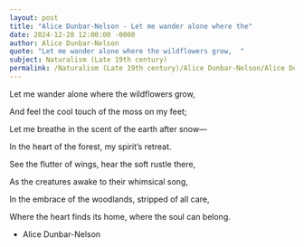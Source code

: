 ```yaml
---
layout: post
title: "Alice Dunbar-Nelson - Let me wander alone where the"
date: 2024-12-28 12:00:00 -0000
author: Alice Dunbar-Nelson
quote: "Let me wander alone where the wildflowers grow,  "
subject: Naturalism (Late 19th century)
permalink: /Naturalism (Late 19th century)/Alice Dunbar-Nelson/Alice Dunbar-Nelson - Let me wander alone where the
---
```


Let me wander alone where the wildflowers grow,  

And feel the cool touch of the moss on my feet;  

Let me breathe in the scent of the earth after snow—  

In the heart of the forest, my spirit’s retreat.


See the flutter of wings, hear the soft rustle there,  

As the creatures awake to their whimsical song,  

In the embrace of the woodlands, stripped of all care,  

Where the heart finds its home, where the soul can belong.

- Alice Dunbar-Nelson
